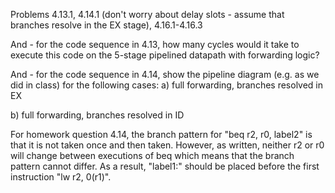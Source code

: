 Problems 4.13.1, 4.14.1 (don't worry about delay slots - assume that branches resolve in the EX stage), 4.16.1-4.16.3

And - for the code sequence in 4.13, how many cycles would it take to execute this code on the 5-stage pipelined datapath with forwarding logic?

And - for the code sequence in 4.14, show the pipeline diagram (e.g. as we did in class) for the following cases:
a) full forwarding, branches resolved in EX

b) full forwarding, branches resolved in ID

For homework question 4.14, the branch pattern for "beq r2, r0, label2" is that it is not taken once and then taken. However, as written, neither r2 or r0 will change between executions of beq which means that the branch pattern cannot differ. As a result, "label1:" should be placed before the first instruction "lw r2, 0(r1)".
